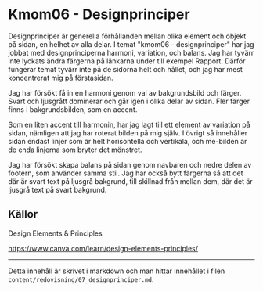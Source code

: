 ---
---
Kmom06 - Designprinciper
=========================

Designprinciper är generella förhållanden mellan olika element och objekt på sidan, en helhet av alla delar. I temat "kmom06 - designprinciper" har jag jobbat med designprinciperna harmoni, variation, och balans. Jag har tyvärr inte lyckats ändra färgerna på länkarna under till exempel Rapport. Därför fungerar temat tyvärr inte på de sidorna helt och hållet, och jag har mest koncentrerat mig på förstasidan.

Jag har försökt få in en harmoni genom val av bakgrundsbild och färger. Svart och ljusgrått dominerar och går igen i olika delar av sidan. Fler färger finns i bakgrundsbilden, som en accent.

Som en liten accent till harmonin, har jag lagt till ett element av variation på sidan, nämligen att jag har roterat bilden på mig själv. I övrigt så innehåller sidan endast linjer som är helt horisontella och vertikala, och me-bilden är de enda linjerna som bryter det mönstret.

Jag har försökt skapa balans på sidan genom navbaren och nedre delen av footern, som använder samma stil. Jag har också bytt färgerna så att det där är svart text på ljusgrå bakgrund, till skillnad från mellan dem, där det är ljusgrå text på svart bakgrund.


Källor
-----------------------

Design Elements & Principles

https://www.canva.com/learn/design-elements-principles/

***

Detta innehåll är skrivet i markdown och man hittar innehållet i filen `content/redovisning/07_designprinciper.md`.
